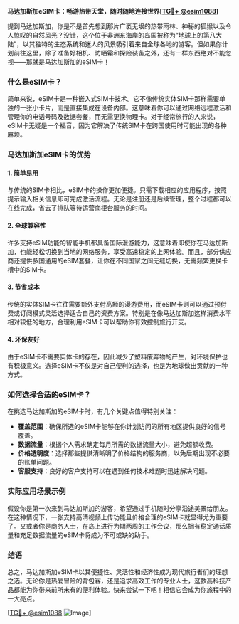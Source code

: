 **马达加斯加eSIM卡：畅游热带天堂，随时随地连接世界[[TG💪+ @esim1088](https://t.me/s/esim1088)]**

提到马达加斯加，你是不是首先想到那片广袤无垠的热带雨林、神秘的狐猴以及令人惊叹的自然风光？没错，这个位于非洲东海岸的岛国被称为“地球上的第八大陆”，以其独特的生态系统和迷人的风景吸引着来自全球各地的游客。但如果你计划前往这里，除了准备好相机、防晒霜和探险装备之外，还有一样东西绝对不能忽视——那就是马达加斯加的eSIM卡！

### 什么是eSIM卡？

简单来说，eSIM卡是一种嵌入式SIM卡技术。它不像传统实体SIM卡那样需要单独的一张小卡片，而是直接集成在设备内部。这意味着你可以通过网络远程激活和管理你的电话号码及数据套餐，而无需更换物理卡。对于经常旅行的人来说，eSIM卡无疑是一个福音，因为它解决了传统SIM卡在跨国使用时可能出现的各种麻烦。

### 马达加斯加eSIM卡的优势

#### 1. 简单易用
与传统的SIM卡相比，eSIM卡的操作更加便捷。只需下载相应的应用程序，按照提示输入相关信息即可完成激活流程。无论是注册还是后续管理，整个过程都可以在线完成，省去了排队等待运营商柜台服务的时间。

#### 2. 全球兼容性
许多支持eSIM功能的智能手机都具备国际漫游能力，这意味着即使你在马达加斯加，也能轻松切换到当地的网络服务，享受高速稳定的上网体验。而且，部分供应商还提供多国通用的eSIM套餐，让你在不同国家之间无缝切换，无需频繁更换卡槽中的SIM卡。

#### 3. 节省成本
传统的实体SIM卡往往需要额外支付高额的漫游费用，而eSIM卡则可以通过预付费或订阅模式灵活选择适合自己的资费方案。特别是在像马达加斯加这样消费水平相对较低的地方，合理利用eSIM卡可以帮助你有效控制旅行开支。

#### 4. 环保友好
由于eSIM卡不需要实体卡的存在，因此减少了塑料废弃物的产生，对环境保护也有积极意义。选择eSIM卡不仅是对自己便利的选择，也是为地球做出贡献的一种方式。

### 如何选择合适的eSIM卡？

在挑选马达加斯加的eSIM卡时，有几个关键点值得特别关注：

- **覆盖范围**：确保所选的eSIM卡能够在你计划访问的所有地区提供良好的信号覆盖。
- **数据流量**：根据个人需求确定每月所需的数据流量大小，避免超额收费。
- **价格透明度**：选择那些提供清晰明了价格结构的服务商，以免后期出现不必要的账单问题。
- **客服支持**：良好的客户支持可以在遇到任何技术难题时迅速解决问题。

### 实际应用场景示例

假设你是第一次来到马达加斯加的游客，希望通过手机随时分享沿途美景给朋友。在这种情况下，一张支持高清视频上传功能且价格合理的eSIM卡就显得尤为重要了。又或者你是商务人士，在岛上进行为期两周的工作会议，那么拥有稳定通话质量和充足数据流量的eSIM卡将成为不可或缺的助手。

### 结语

总之，马达加斯加eSIM卡以其便捷性、灵活性和经济性成为现代旅行者们的理想之选。无论你是热爱冒险的背包客，还是追求高效工作的专业人士，这款高科技产品都能为你带来前所未有的便利体验。快来尝试一下吧！相信它会成为你旅程中的一大亮点。

[[TG💪+ @esim1088](https://t.me/s/esim1088) ![Image](https://i.postimg.cc/4NQfJmqS/Snipaste-2025-05-13-00-14-12.png)]